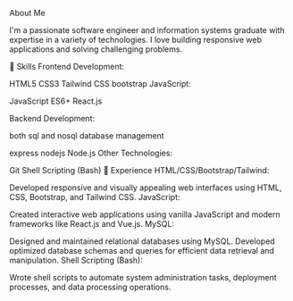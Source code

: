  About Me
 
I'm a passionate software engineer and information systems graduate with expertise in a variety of technologies. I love building responsive web applications and solving challenging problems.

🔧 Skills
Frontend Development:

HTML5
CSS3
Tailwind CSS
bootstrap
JavaScript:

JavaScript
ES6+
React.js

Backend Development:

both sql and nosql database management

express nodejs
Node.js
Other Technologies:

Git
Shell Scripting (Bash)
💼 Experience
HTML/CSS/Bootstrap/Tailwind:

Developed responsive and visually appealing web interfaces using HTML, CSS, Bootstrap, and Tailwind CSS.
JavaScript:

Created interactive web applications using vanilla JavaScript and modern frameworks like React.js and Vue.js.
MySQL:

Designed and maintained relational databases using MySQL.
Developed optimized database schemas and queries for efficient data retrieval and manipulation.
Shell Scripting (Bash):

Wrote shell scripts to automate system administration tasks, deployment processes, and data processing operations.
